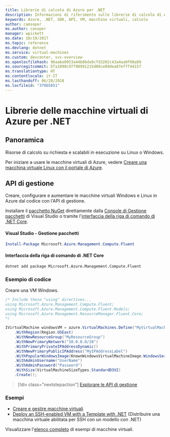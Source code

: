 ```yaml
---
title: Librerie di calcolo di Azure per .NET
description: Informazioni di riferimento sulle librerie di calcolo di Azure per .NET
keywords: Azure, .NET, SDK, API, VM, macchine virtuali, calcolo
author: camsoper
ms.author: casoper
manager: wpickett
ms.date: 10/19/2017
ms.topic: reference
ms.devlang: dotnet
ms.service: virtual-machines
ms.custom: devcenter, svc-overview
ms.openlocfilehash: 96aabe0953a44b86da9cfd3202c43a4aa0f08a89
ms.sourcegitcommit: bfa1898c97798991215d08ce89dea87efff44157
ms.translationtype: HT
ms.contentlocale: it-IT
ms.lasthandoff: 06/28/2018
ms.locfileid: "37065851"
---
```

# <a name="azure-virtual-machine-libraries-for-net"></a>Librerie delle macchine virtuali di Azure per .NET

## <a name="overview"></a>Panoramica

Risorse di calcolo su richiesta e scalabili in esecuzione su Linux o Windows.

Per iniziare a usare le macchine virtuali di Azure, vedere [Creare una macchina virtuale Linux con il portale di Azure](https://review.docs.microsoft.com/azure/virtual-machines/linux/quick-create-portal).

## <a name="management-apis"></a>API di gestione

Creare, configurare e aumentare le macchine virtuali Windows e Linux in Azure dal codice con l'API di gestione.

Installare il [pacchetto NuGet](https://www.nuget.org/packages/Microsoft.Azure.Management.Compute.Fluent) direttamente dalla [Console di Gestione pacchetti][PackageManager] di Visual Studio o tramite l'[interfaccia della riga di comando di .NET Core][DotNetCLI].

#### <a name="visual-studio-package-manager"></a>Visual Studio - Gestione pacchetti

```powershell
Install-Package Microsoft.Azure.Management.Compute.Fluent
```

#### <a name="net-core-cli"></a>Interfaccia della riga di comando di .NET Core

```bash
dotnet add package Microsoft.Azure.Management.Compute.Fluent
```

### <a name="code-example"></a>Esempio di codice

Creare una VM Windows.

```csharp
/* Include these "using" directives...
using Microsoft.Azure.Management.Compute.Fluent;
using Microsoft.Azure.Management.Compute.Fluent.Models;
using Microsoft.Azure.Management.ResourceManager.Fluent.Core;
*/

IVirtualMachine windowsVM = azure.VirtualMachines.Define("MyVirtualMachine")
    .WithRegion(Region.USEast)
    .WithNewResourceGroup("MyResourceGroup")
    .WithNewPrimaryNetwork("10.0.0.0/28")
    .WithPrimaryPrivateIPAddressDynamic()
    .WithNewPrimaryPublicIPAddress("MyIPAddressLabel")
    .WithPopularWindowsImage(KnownWindowsVirtualMachineImage.WindowsServer2012R2Datacenter)
    .WithAdminUsername("UserName")
    .WithAdminPassword("Password")
    .WithSize(VirtualMachineSizeTypes.StandardD3V2)
    .Create();
```

> [!div class="nextstepaction"]
> [Esplorare le API di gestione](https://docs.microsoft.com/dotnet/api/overview/azure/virtualmachines/management?view=azure-dotnet)

### <a name="samples"></a>Esempi

* [Creare e gestire macchine virtuali](/dotnet/azure/dotnet-sdk-azure-virtual-machine-samples)
* [Deploy an SSH-enabled VM with a Template with .NET](https://azure.microsoft.com/resources/samples/resource-manager-dotnet-template-deployment/) (Distribuire una macchina virtuale abilitata per SSH con un modello con .NET)

Visualizzare l'[elenco completo](https://azure.microsoft.com/resources/samples/?platform=dotnet&term=VM) di esempi di macchine virtuali.

[PackageManager]: https://docs.microsoft.com/nuget/tools/package-manager-console
[DotNetCLI]: https://docs.microsoft.com/dotnet/core/tools/dotnet-add-package
